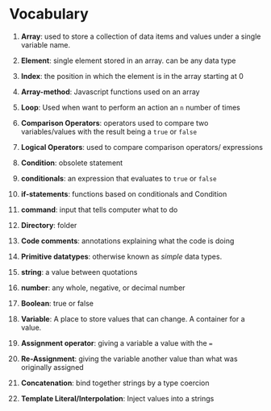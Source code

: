 # Vocabulary
1. **Array**: used to store a collection of data items and values under a single variable name.

2. **Element**: single element stored in an array. can be any data type

3. **Index**: the position in which the element is in the array starting at 0

4. **Array-method**: Javascript functions used on an array

5. **Loop**: Used when want to perform an action an `n` number of times

6. **Comparison Operators**: operators used to compare two variables/values with the result being a `true` or `false`

7. **Logical Operators**: used to compare comparison operators/ expressions

8. **Condition**: obsolete statement

9. **conditionals**: an expression that evaluates to `true` or `false`

10. **if-statements**: functions based on conditionals and Condition

11. **command**: input that tells computer what to do

12. **Directory**: folder

13. **Code comments**: annotations explaining what the code is doing

14. **Primitive datatypes**: otherwise known as *simple* data types.

15. **string**: a value between quotations

16. **number**: any whole, negative, or decimal number

17. **Boolean**: true or false

18. **Variable**: A place to store values that can change. A container for a value.

19. **Assignment operator**: giving a variable a value with the `=`

20. **Re-Assignment**: giving the variable another value than what was originally assigned

21. **Concatenation**: bind together strings by a type coercion

22. **Template Literal/Interpolation**: Inject values into a strings
